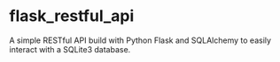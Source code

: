 # flask_restful_api

A simple RESTful API build with Python Flask and SQLAlchemy to easily interact with a SQLite3 database.
